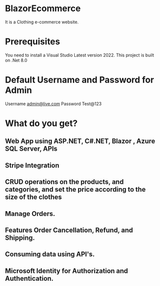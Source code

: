 # BlazorEcommerce

It is a Clothing e-commerce website.

# Prerequisites

You need to install a Visual Studio Latest version 2022.  This project is built on .Net 8.0
# Default Username and Password for Admin
Username admin@live.com
Password Test@123

# What do you get?
## Web App using ASP.NET, C#.NET, Blazor , Azure SQL Server, APIs
## Stripe Integration 
## CRUD operations on the products, and categories, and set the price according to the size of the clothes 
## Manage Orders. 
## Features Order Cancellation, Refund, and Shipping. 
## Consuming data using API's.
## Microsoft Identity for Authorization and Authentication.




